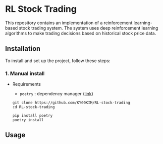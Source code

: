 # RL Stock Trading

This repository contains an implementation of a reinforcement learning-based stock trading system. The system uses deep reinforcement learning algorithms to make trading decisions based on historical stock price data.

## Installation

To install and set up the project, follow these steps:

### 1. Manual install

- Requirements
    - `poetry` : dependency manager ([link](https://python-poetry.org/))

   ```shell
   git clone https://github.com/KY00KIM/RL-stock-trading
   cd RL-stock-trading

   pip install poetry
   poetry install
   ```

## Usage


